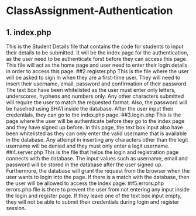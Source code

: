 # ClassAssignment-Authentication
## 1. index.php
This is the Student Details file that contains the code for students to input their details to be submitted. It will be the index page for the authentication, as the user need to be authenticate forst before they can access this page. This file will act as the home page and user need to enter their login details in order to access this page.
##2.register.php
This is the file where the user will be asked to sign in when they are a first-time user. They will need to insert their username, email, password and confirmation of their password. The text box have been whitelisted as the user must enter only letters, underscores, hyphens and numbers only. Any other characters submitted will require the user to match the requested format. Also, the password will be hasehed using SHA1 inside the database. After the user input their credentials, they can go to the index.php page.
##3.login.php
This is the page where the user will be authenticate before they go to the index page and they have signed up before. In this page, the text box input also have been whitelisted as they can only enter the valid username that is available in the database. Any attempt in inserting any characters other than the legit username will be denied and they must only enter a legit username.
##4.server.php
This is the file that helps the login and registration page connects with the database. The input values such as username, email and password will be stored in the database after the user signed up. Furthermore, the database will grant the request from the browser when the user wants to login into the page. If there is a match with the database, then the user will be allowed to access the index page.
##5.errors.php
errors.php file is there to prevent the user from not entering any input inside the login and register page. If they leave one of the text box input empty, they will not be able to submit their credentials during login and register session.
